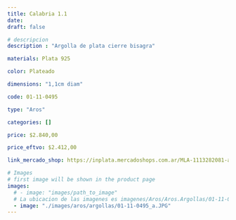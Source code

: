 ```yaml
---
title: Calabria 1.1
date: 
draft: false

# descripcion
description : "Argolla de plata cierre bisagra"

materials: Plata 925

color: Plateado

dimensions: "1,1cm diam"

code: 01-11-0495

type: "Aros"

categories: []

price: $2.840,00

price_eftvo: $2.412,00

link_mercado_shop: https://inplata.mercadoshops.com.ar/MLA-1113282081-argollitas-de-plata-925-calabria-1.1-_JM

# Images
# first image will be shown in the product page
images:
  # - image: "images/path_to_image"
  # La ubicacion de las imagenes es imagenes/Aros/Aros.Argollas/01-11-0495-calabria-1.1
  - image: "./images/aros/argollas/01-11-0495_a.JPG"
---
```


